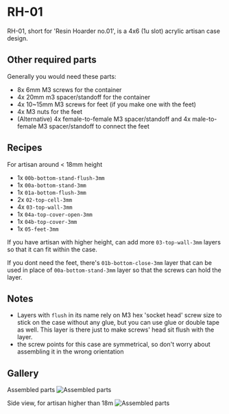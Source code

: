 # RH-01
RH-01, short for 'Resin Hoarder no.01', is a 4x6 (1u slot) acrylic artisan case design.

## Other required parts
Generally you would need these parts:
- 8x 6mm M3 screws for the container
- 4x 20mm m3 spacer/standoff for the container
- 4x 10~15mm M3 screws for feet (if you make one with the feet)
- 4x M3 nuts for the feet
- (Alternative) 4x female-to-female M3 spacer/standoff
  and 4x male-to-female M3 spacer/standoff to connect the feet


## Recipes
For artisan around &lt; 18mm height
- 1x `00b-bottom-stand-flush-3mm`
- 1x `00a-bottom-stand-3mm`
- 1x `01a-bottom-flush-3mm`
- 2x `02-top-cell-3mm` 
- 4x `03-top-wall-3mm`
- 1x `04a-top-cover-open-3mm`
- 1x `04b-top-cover-3mm`
- 1x `05-feet-3mm`

If you have artisan with higher height, can add more `03-top-wall-3mm`
layers so that it can fit within the case.

If you dont need the feet, there's `01b-bottom-close-3mm` layer that can be used
in place of `00a-bottom-stand-3mm` layer so that the screws can hold the layer.


## Notes
- Layers with `flush` in its name rely on M3 hex 'socket head' screw size
  to stick on the case without any glue, but you can use glue or double tape
  as well. This layer is there just to make screws' head sit flush with the layer.
- the screw points for this case are symmetrical, so don't worry about assembling
  it in the wrong orientation


## Gallery
Assembled parts
![Assembled parts](https://imgur.com/yVWNvsU.jpg)

Side view, for artisan higher than 18m
![Assembled parts](https://imgur.com/7LWxXaN.jpg)

